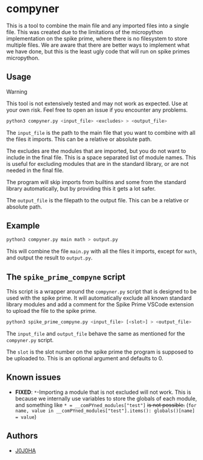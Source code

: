 # compyner

This is a tool to combine the main file and any imported files into a single file.
This was created due to the limitations of the micropython implementation on the spike prime, where there is no filesystem to store multiple files.
We are aware that there are better ways to implement what we have done, but this is the least ugly code that will run on spike primes micropython.

## Usage

> [!WARNING]
> This tool is not extensively tested and may not work as expected. Use at your own risk.
> Feel free to open an issue if you encounter any problems.

```bash
python3 compyner.py <input_file> <excludes> > <output_file>
```

The `input_file` is the path to the main file that you want to combine with all the files it imports. This can be a relative or absolute path.

The excludes are the modules that are imported, but you do not want to include in the final file. This is a space separated list of module names.
This is useful for excluding modules that are in the standard library, or are not needed in the final file.

The program will skip imports from builtins and some from the standard library automatically, but by providing this it gets a lot safer.

The `output_file` is the filepath to the output file. This can be a relative or absolute path.

## Example

```bash
python3 compyner.py main math > output.py
```

This will combine the file `main.py` with all the files it imports, except for `math`, and output the result to `output.py`.

## The `spike_prime_compyne` script

This script is a wrapper around the `compyner.py` script that is designed to be used with the spike prime.
It will automatically exclude all known standard library modules and add a comment for the Spike Prime VSCode extension to upload the file to the spike prime.

```bash
python3 spike_prime_compyne.py <input_file> [<slot>] > <output_file>
```

The `input_file` and `output_file` behave the same as mentioned for the `compyner.py` script.

The `slot` is the slot number on the spike prime the program is supposed to be uploaded to. This is an optional argument and defaults to 0.

## Known issues

- **FIXED**: `*`-Importing a module that is not excluded will not work. This is because we internally use variables to store the globals of each module, and something like `* = __comPYned_modules["test"]` ~~is not possible.~~ (`for name, value in __comPYned_modules["test"].items(): globals()[name] = value`)

## Authors

- [J0J0HA](https://github.com/J0J0HA)

